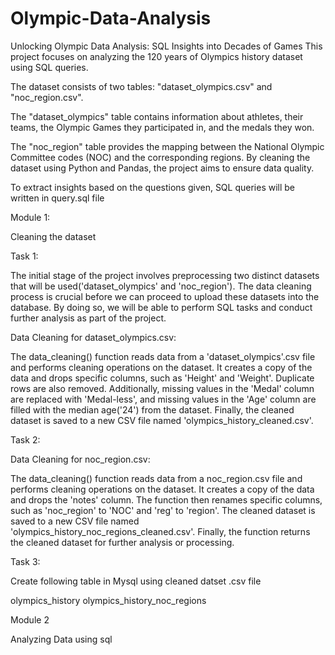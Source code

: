 # Olympic-Data-Analysis
Unlocking Olympic Data Analysis: SQL Insights into Decades of Games
This project focuses on analyzing the 120 years of Olympics history dataset using SQL queries.

The dataset consists of two tables: "dataset_olympics.csv" and "noc_region.csv".

The "dataset_olympics" table contains information about athletes, their teams, the Olympic Games they participated in, and the medals they won.

The "noc_region" table provides the mapping between the National Olympic Committee codes (NOC) and the corresponding regions. By cleaning the dataset using Python and Pandas, the project aims to ensure data quality.

To extract insights based on the questions given, SQL queries will be written in query.sql file

Module 1: 

Cleaning the dataset

Task 1:

The initial stage of the project involves preprocessing two distinct datasets that will be used('dataset_olympics' and 'noc_region'). The data cleaning process is crucial before we can proceed to upload these datasets into the database. By doing so, we will be able to perform SQL tasks and conduct further analysis as part of the project.

Data Cleaning for dataset_olympics.csv:

The data_cleaning() function reads data from a 'dataset_olympics'.csv file and performs cleaning operations on the dataset. It creates a copy of the data and drops specific columns, such as 'Height' and 'Weight'. Duplicate rows are also removed. Additionally, missing values in the 'Medal' column are replaced with 'Medal-less', and missing values in the 'Age' column are filled with the median age('24') from the dataset. Finally, the cleaned dataset is saved to a new CSV file named 'olympics_history_cleaned.csv'.

Task 2:

Data Cleaning for noc_region.csv:

The data_cleaning() function reads data from a noc_region.csv file and performs cleaning operations on the dataset. It creates a copy of the data and drops the 'notes' column. The function then renames specific columns, such as 'noc_region' to 'NOC' and 'reg' to 'region'. The cleaned dataset is saved to a new CSV file named 'olympics_history_noc_regions_cleaned.csv'. Finally, the function returns the cleaned dataset for further analysis or processing.

Task 3:

Create following table in Mysql using cleaned datset .csv file

olympics_history olympics_history_noc_regions

Module 2

Analyzing Data using sql
